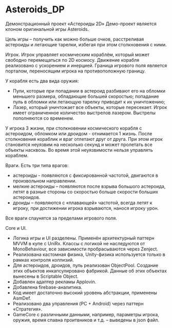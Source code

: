 # Asteroids_DP

Демонстрационный проект «Астероиды 2D»
Демо-проект является клоном оригинальной игры Asteroids.

Цель игры – получить как можно больше очков, расстреливая астероиды и летающие тарелки, избегая при этом столкновения с ними.

Игрок.
Игрок управляет космическим кораблём, который может свободно перемещаться по 2D космосу. 
Движение корабля реализовано с ускорением и инерцией.
Граница игрового поля является порталом, переносящим игрока на противоположную границу.

У корабля есть два вида оружия:
 - Пули, которые при попадании в астероид разбивают его на обломки меньшего размера, обладающие большей скоростью; попадание пуль в обломки или летающую тарелку приводит к их уничтожению;
- Лазер, который уничтожает все объекты, которые пересекает. Игрок имеет ограниченное количество выстрелов лазером. Выстрелы пополняются со временем.

У игрока 3 жизни, при столкновении космического корабля с астероидом, обломком или дроидом - отнимается 1 жизнь. 
После столкновения кораблик и враг отлетают друг от друга. При этом игрок становится неуязвим на несколько секунд и может пролетать все объекты насквозь. Во время этой неуязвимости нельзя управлять кораблем.

Враги.
Есть три типа врагов:
- астероиды - появляются с фиксированной частотой, двигаются в произвольном направлении.
 - мелкие астероиды – появляются после взрыва большого астероида, летят в разные стороны со скоростью больше скорости больших астероидов.
- дроиды – появляются с «плавающей» частотой, всегда летят к игроку, при достижении игрока взрываются, нанося игроку урон.

Все враги спаунятся за пределами игрового поля.

Core и UI.
- Логика игры и UI разделены. Применён архитектурный паттерн MVVM в купе с UniRx. Классы с логикой не наследуются от MonoBehaviour, все зависимости пробрасываются через Zenject.
- Реализована кастомная физика, Unity-физика используется только в рамках контроля коллизий.
- Для астероидов, дроидов, пуль реализован ObjectPool. Создание этих объектов инкапсулировано фабрикой. Данные об этих объектах вынесены в Scriptable Object.
- Добавлен адаптер рекламы Applovin.
- Добавлена firebase-аналитика.
- Код имеет достаточно высокий уровень абстракции, применены AsmDef.
- Реализовано два управления (PC + Android) через паттерн «Стратегия».
- GameCore с различными данными, например, параметры игрока, оружия, время спавна проитвников и т.д. – выведены в json файл.
